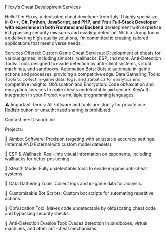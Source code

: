 Flixxy’s Cheat Development Services


Hello! I'm Flixxy, a dedicated cheat developer from Italy. I highly specialize in **C++, C#, Python, JavaScript, and PHP, and I'm a Full-Stack Developer with experience in both Frontend and Backend** development with expertise in bypassing security measures and evading detection. With a strong focus on delivering high-quality solutions, I’m committed to creating tailored applications that meet diverse needs.


Services Offered: 
 Custom Game Cheat Services: Development of cheats for various games, including aimbots, wallhacks, ESP, and more.
 Anti-Detection Tools: Tools designed to evade detection by anti-cheat systems, virtual machines, and sandboxes.
 Automation Bots: Bots to automate in-game actions and processes, providing a competitive edge.
 Data Gathering Tools: Tools to collect in-game data, logs, and statistics for analytics and competitive insights.
 Obfuscation and Encryption: Code obfuscation and encryption services to make cheats undetectable and secure.
 KeyAuth integration in your Project via multiple programming languages.
 
⚠️ Important Terms: All software and tools are strictly for private use. Redistribution or unauthorized sharing is prohibited.

Contact me:
Discord: idk

Projects:

 🔑   Aimbot Software: Precision targeting with adjustable accuracy settings. (Internal AND External with custom model datasets)

 🔑   ESP & Wallhack: Real-time visual information on opponents, including wallhacks for better positioning.

 🔑   Stealth Mode: Fully undetectable tools to evade in-game anti-cheat systems.

 🔑   Data Gathering Tools: Collect logs and in-game data for analysis.

 🔑   Customizable Bot Scripts: Custom bot scripts for automating repetitive actions.

 🔑   Obfuscation Tool: Makes code undetectable by obfuscating cheat code and bypassing security checks.

 🔑   Anti-Detection Evasion Tool: Evades detection in sandboxes, virtual machines, and other anti-cheat mechanisms.
